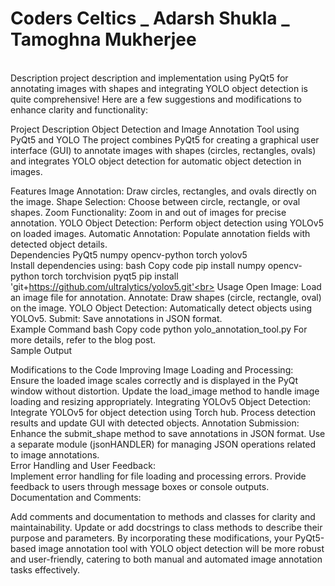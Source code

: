 # Coders Celtics _ Adarsh Shukla _ Tamoghna Mukherjee
<br> Description
 project description and implementation using PyQt5 for annotating images with shapes and integrating YOLO object detection is quite comprehensive! Here are a few suggestions and modifications to enhance clarity and functionality:

Project Description
Object Detection and Image Annotation Tool using PyQt5 and YOLO
The project combines PyQt5 for creating a graphical user interface (GUI) to annotate images with shapes (circles, rectangles, ovals) and integrates YOLO object detection for automatic object detection in images.

Features
Image Annotation: Draw circles, rectangles, and ovals directly on the image.
Shape Selection: Choose between circle, rectangle, or oval shapes.
Zoom Functionality: Zoom in and out of images for precise annotation.
YOLO Object Detection: Perform object detection using YOLOv5 on loaded images.
Automatic Annotation: Populate annotation fields with detected object details.<br>
Dependencies
PyQt5
numpy
opencv-python
torch
yolov5 <br>
Install dependencies using:
bash
Copy code
pip install numpy opencv-python torch torchvision pyqt5
pip install 'git+https://github.com/ultralytics/yolov5.git'<br>
Usage
Open Image: Load an image file for annotation.
Annotate: Draw shapes (circle, rectangle, oval) on the image.
YOLO Object Detection: Automatically detect objects using YOLOv5.
Submit: Save annotations in JSON format.<br>
Example Command
bash
Copy code
python yolo_annotation_tool.py
For more details, refer to the blog post.
<br>
Sample Output

Modifications to the Code
Improving Image Loading and Processing:
<br>
Ensure the loaded image scales correctly and is displayed in the PyQt window without distortion.
Update the load_image method to handle image loading and resizing appropriately.
Integrating YOLOv5 Object Detection:
<br>
Integrate YOLOv5 for object detection using Torch hub.
Process detection results and update GUI with detected objects.
Annotation Submission:
<br>
Enhance the submit_shape method to save annotations in JSON format.
Use a separate module (jsonHANDLER) for managing JSON operations related to image annotations.<br>
Error Handling and User Feedback:
<br>
Implement error handling for file loading and processing errors.
Provide feedback to users through message boxes or console outputs.
<br>
Documentation and Comments:

Add comments and documentation to methods and classes for clarity and maintainability.
Update or add docstrings to class methods to describe their purpose and parameters.
By incorporating these modifications, your PyQt5-based image annotation tool with YOLO object detection will be more robust and user-friendly, catering to both manual and automated image annotation tasks effectively.
